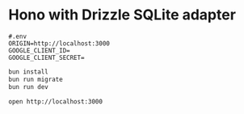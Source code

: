 # Hono with Drizzle SQLite adapter

```dosini
#.env
ORIGIN=http://localhost:3000
GOOGLE_CLIENT_ID=
GOOGLE_CLIENT_SECRET=
```

```bash
bun install
bun run migrate
bun run dev
```

```bash
open http://localhost:3000
```
